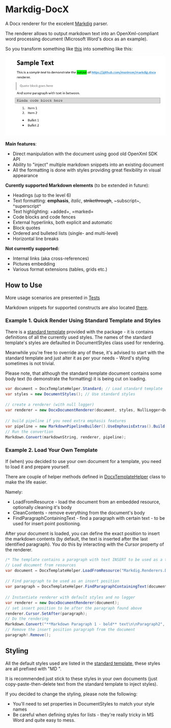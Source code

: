 # Markdig-DocX

A Docx renderer for the excelent [Markdig](https://github.com/xoofx/markdig) parser.

The renderer allows to output markdown text into an OpenXml-compliant word processing document (Microsoft Word's docx as an example).

So you transform something like [this](./src/Markdig.Renderers.Docx.Tests/Resources/sample-text.md) into something like this:

![Word](./docs/Screenshot_20.png)

**Main features**:

* Direct manipulation with the document using good old OpenXml SDK API
* Ability to "inject" multiple markdown snippets into an existing document
* All the formatting is done with styles providing great flexibility in visual appearance

**Curently supported Markdown elements** (to be extended in future):
  * Headings (up to the level 6)
  * Text formatting: **emphasis**, *italic*, ~~strikethrough~~, ~subscript~, ^superscript^
  * Text highlighting: +added+, =marked=
  * Code blocks and code fences
  * External hyperlinks, both explicit and automatic
  * Block quotes
  * Ordered and bulleted lists (single- and multi-level)
  * Horizontal line breaks


**Not currently supported:**

* Internal links (aka cross-references)
* Pictures embedding
* Various format extensions (tables, grids etc.)

## How to Use

More usage scenarios are presented in [Tests](./src/Markdig.Renderers.Docx.Tests/TestDocxDocumentRenderer.cs)

Markdown snippets for supported constructs are also located [there](./src/Markdig.Renderers.Docx.Tests/Resources).

### Example 1. Quick Render Using Standard Template and Styles

There is a [standard template](./src/Markdig.Renderers.Docx/Resources/markdown-template.docx) provided with the package - it is contains definitions 
of all the currently used styles. The names of the standard template's styles are defaulted in DocumentStyles class used for rendering. 

Meanwhile you're free to override any of these, it's advised to start with the standard template and just alter it as per your needs - Word's styling sometimes is not trivial.

Please note, that although the standard template document contains some body text (to demonstrate the formatting) it is being cut on loading.

```c#
var document = DocxTemplateHelper.Standard; // Load standard template
var styles = new DocumentStyles(); // Use standard styles

// create a renderer (with null logger)
var renderer = new DocxDocumentRenderer(document, styles, NullLogger<DocxDocumentRenderer>.Instance);

// build pipeline if you need extra emphasis features
var pipeline = new MarkdownPipelineBuilder().UseEmphasisExtras().Build();
// Run the convertion
Markdown.Convert(markdownString, renderer, pipeline);  
```

### Example 2. Load Your Own Template

If (when) you decided to use your own document for a template, you need to load it and prepare yourself.

There are couple of helper methods defined in [DocxTemplateHelper](./src/Markdig.Renderers.Docx/DocxTemplateHelper.cs) class to make the life easier. 

Namely:

* LoadFromResource - load the document from an embedded resource, optionally cleaning it's body
* CleanContents - remove everything from the document's body
* FindParagraphContainingText - find a paragraph with certain text - to be used for insert point positioning.

After your document is loaded, you can define the exact position to insert the markdown contents 
(by default, the text is inserted after the last identified paragraph). You do this by interacting with the *Cursor* property of the renderer.

```c#
/* The template contains a paragraph with text INSERT to be used as a text position */
// Load document from resources
var document = DocxTemplateHelper.LoadFromResource("Markdig.Renderers.Docx.Tests.Resources.docx.template-to-insert.docx");

// Find paragraph to be used as an insert position
var paragraph = DocxTemplateHelper.FindParagraphContainingText(document, "INSERT");

// Instantiate renderer with default styles and no logger        
var renderer = new DocxDocumentRenderer(document);
// set insert position to be after the paragraph found above
renderer.Cursor.SetAfter(paragraph);
// Do the rendering
Markdown.Convert("**Markdown Paragraph 1 - bold** text\n\nParagraph2", renderer);
// Remove the insert position paragraph from the document        
paragraph!.Remove();
```

## Styling

All the default styles used are listed in the [standard template](./src/Markdig.Renderers.Docx/Resources/markdown-template.docx), 
these styles are all prefixed with "MD ".

It is recommended just stick to these styles in your own documents (just copy-paste-then-delete text from the standard template to inject styles).

If you decided to change the styling, please note the following:
* You'll need to set properties in DocumentStyles to match your style names
* Be careful when defining styles for lists - they're really tricky in MS Word and quite easy to mess. 